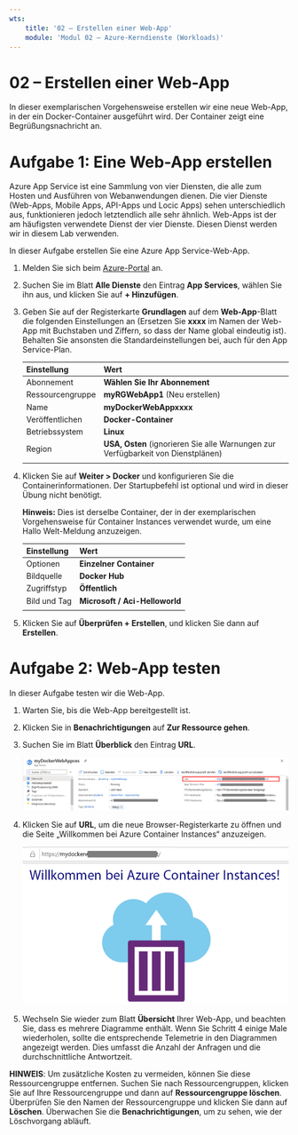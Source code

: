 ```yaml
---
wts:
    title: '02 – Erstellen einer Web-App'
    module: 'Modul 02 – Azure-Kerndienste (Workloads)'
---
```

# 02 – Erstellen einer Web-App

In dieser exemplarischen Vorgehensweise erstellen wir eine neue Web-App, in der ein Docker-Container ausgeführt wird. Der Container zeigt eine Begrüßungsnachricht an. 

# Aufgabe 1: Eine Web-App erstellen

Azure App Service ist eine Sammlung von vier Diensten, die alle zum Hosten und Ausführen von Webanwendungen dienen. Die vier Dienste (Web-Apps, Mobile Apps, API-Apps und Locic Apps) sehen unterschiedlich aus, funktionieren jedoch letztendlich alle sehr ähnlich. Web-Apps ist der am häufigsten verwendete Dienst der vier Dienste. Diesen Dienst werden wir in diesem Lab verwenden.

In dieser Aufgabe erstellen Sie eine Azure App Service-Web-App. 

1. Melden Sie sich beim [Azure-Portal](http://portal.azure.com/) an. 

2. Suchen Sie im Blatt **Alle Dienste** den Eintrag **App Services**, wählen Sie ihn aus, und klicken Sie auf **+ Hinzufügen**.

3. Geben Sie auf der Registerkarte **Grundlagen** auf dem **Web-App**-Blatt die folgenden Einstellungen an (Ersetzen Sie **xxxx** im Namen der Web-App mit Buchstaben und Ziffern, so dass der Name global eindeutig ist). Behalten Sie ansonsten die Standardeinstellungen bei, auch für den App Service-Plan. 

    | Einstellung | Wert |
    | -- | -- |
    | Abonnement | **Wählen Sie Ihr Abonnement** |
    | Ressourcengruppe | **myRGWebApp1** (Neu erstellen) |
    | Name | **myDockerWebAppxxxx** |
    | Veröffentlichen | **Docker-Container** |
    | Betriebssystem | **Linux** |
    | Region | **USA, Osten** (ignorieren Sie alle Warnungen zur Verfügbarkeit von Dienstplänen) |
    | | |	

4. Klicken Sie auf **Weiter > Docker** und konfigurieren Sie die Containerinformationen. Der Startupbefehl ist optional und wird in dieser Übung nicht benötigt. 

    **Hinweis:** Dies ist derselbe Container, der in der exemplarischen Vorgehensweise für Container Instances verwendet wurde, um eine Hallo Welt-Meldung anzuzeigen. 

    | Einstellung | Wert |
    | -- | -- |
    | Optionen | **Einzelner Container** |
    | Bildquelle | **Docker Hub** |
    | Zugriffstyp | **Öffentlich** |
    | Bild und Tag | **Microsoft / Aci-Helloworld** |
    | | |	


5. Klicken Sie auf **Überprüfen + Erstellen**, und klicken Sie dann auf **Erstellen**. 

# Aufgabe 2: Web-App testen

In dieser Aufgabe testen wir die Web-App.

1. Warten Sie, bis die Web-App bereitgestellt ist.

2. Klicken Sie in **Benachrichtigungen** auf **Zur Ressource gehen**. 

3. Suchen Sie im Blatt **Überblick** den Eintrag **URL**. 

    ![Screenshot des Web-App-Eigenschaftenblatts. Die URL wird hervorgehoben.](../images/0801.png)

4. Klicken Sie auf **URL**, um die neue Browser-Registerkarte zu öffnen und die Seite „Willkommen bei Azure Container Instances“ anzuzeigen.

    ![Screenshot der Seite „Willkommen bei Azure Container Instances“.](../images/0802.png)

5. Wechseln Sie wieder zum Blatt **Übersicht** Ihrer Web-App, und beachten Sie, dass es mehrere Diagramme enthält. Wenn Sie Schritt 4 einige Male wiederholen, sollte die entsprechende Telemetrie in den Diagrammen angezeigt werden. Dies umfasst die Anzahl der Anfragen und die durchschnittliche Antwortzeit. 

**HINWEIS**: Um zusätzliche Kosten zu vermeiden, können Sie diese Ressourcengruppe entfernen. Suchen Sie nach Ressourcengruppen, klicken Sie auf Ihre Ressourcengruppe und dann auf **Ressourcengruppe löschen**. Überprüfen Sie den Namen der Ressourcengruppe und klicken Sie dann auf **Löschen**. Überwachen Sie die **Benachrichtigungen**, um zu sehen, wie der Löschvorgang abläuft.

